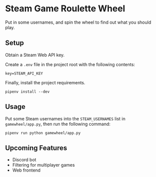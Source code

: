 # Steam Game Roulette Wheel

Put in some usernames, and spin the wheel to find out what you should play.

## Setup

Obtain a Steam Web API key.

Create a `.env` file in the project root with the following contents:

```
key=STEAM_API_KEY
```

Finally, install the project requirements.

```shell
pipenv install --dev
```

## Usage

Put some Steam usernames into the `STEAM_USERNAMES` list in `gamewheel/app.py`, then run the following command:

```shell
pipenv run python gamewheel/app.py
```

## Upcoming Features

* Discord bot
* Filtering for multiplayer games
* Web frontend
